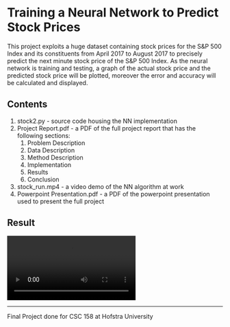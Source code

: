 # Training a Neural Network to Predict Stock Prices

This project exploits a huge dataset containing stock prices for the S&P 500 Index and its constituents from April 2017 to August 2017 to precisely predict the next minute stock price of the S&P 500 Index. 
As the neural network is training and testing, a graph of the actual stock price and the predicted stock price will be plotted, moreover the error and accuracy will be calculated and displayed.

## Contents

1. stock2.py - source code housing the NN implementation
2. Project Report.pdf - a PDF of the full project report that has the following sections:
    1. Problem Description
    2. Data Description
    3. Method Description
    4. Implementation
    5. Results
    6. Conclusion
3. stock_run.mp4 - a video demo of the NN algorithm at work
4. Powerpoint Presentation.pdf - a PDF of the powerpoint presentation used to present the full project

## Result

![](stock_run.mp4)

---
Final Project done for CSC 158 at Hofstra University
